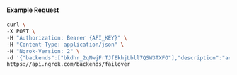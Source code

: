 <!-- Code generated for API Clients. DO NOT EDIT. -->

#### Example Request

```bash
curl \
-X POST \
-H "Authorization: Bearer {API_KEY}" \
-H "Content-Type: application/json" \
-H "Ngrok-Version: 2" \
-d '{"backends":["bkdhr_2qNwjFrTJfEkhjLbll7QSW3TXFO"],"description":"acme failover","metadata":"{\"environment\": \"staging\"}"}' \
https://api.ngrok.com/backends/failover
```
